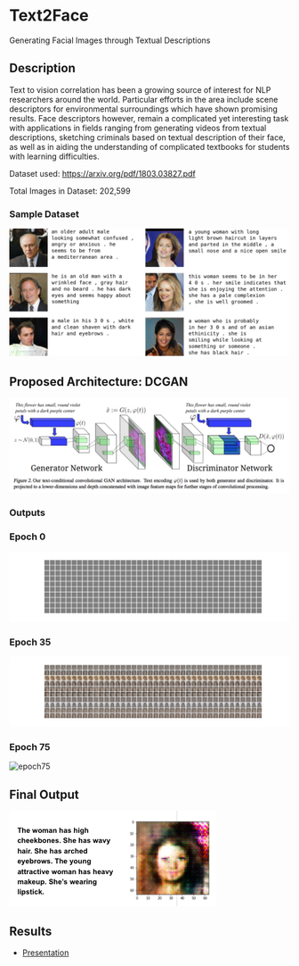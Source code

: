# Text2Face
Generating Facial Images through Textual Descriptions

## Description
Text to vision correlation has been a growing source of interest for NLP researchers around the world. Particular efforts in the area include scene descriptors for environmental surroundings which have shown promising results. Face descriptors however, remain a complicated yet interesting task with applications in fields ranging from generating videos from textual descriptions, sketching criminals based on textual description of their face, as well as in aiding the understanding of complicated textbooks for students with learning difficulties.

Dataset used: https://arxiv.org/pdf/1803.03827.pdf

Total Images in Dataset: 202,599

### Sample Dataset
![Sample Dataset](https://github.com/arjungarg-cf/Text2Face/blob/main/Images/dataset_pic.png?raw=true)

## Proposed Architecture: DCGAN
![dcgan](https://github.com/arjungarg-cf/Text2Face/blob/main/Images/dcgan_archi.png?raw=true)

### Outputs

### Epoch 0
![epoch0](https://github.com/arjungarg-cf/Text2Face/blob/main/Images/cvaegan_e0.png?raw=true)

### Epoch 35
![epoch35](https://github.com/arjungarg-cf/Text2Face/blob/main/Images/cvaegan_e35.png?raw=true)

### Epoch 75
![epoch75](https://github.com/arjungarg-cf/Text2Face/blob/main/Images/cvaegan_e75.png?raw=true)


## Final Output
![Out1](https://github.com/arjungarg-cf/Text2Face/blob/main/Images/Output1.png?raw=true)

## Results
* [Presentation](https://docs.google.com/presentation/d/14D-3wQjWs2VwPGqUBeQDdKnNfBufSOUrvVRO3QUoXtk/edit?usp=sharing)
